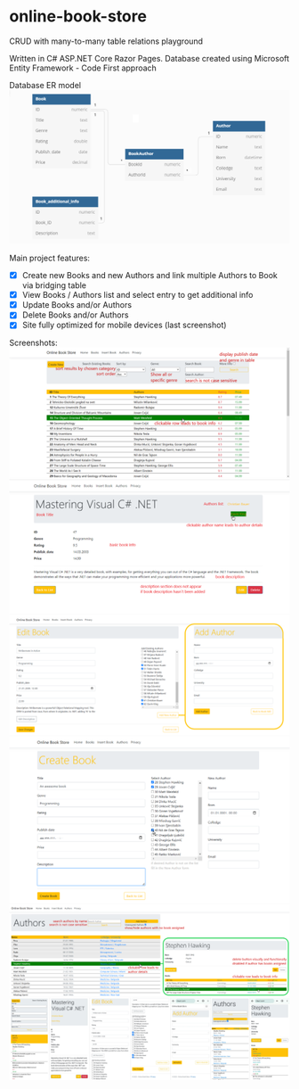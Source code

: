 # online-book-store
CRUD with many-to-many table relations playground

Written in C# ASP.NET Core Razor Pages.
Database created using Microsoft Entity Framework - Code First approach

Database ER model
![Database diagram](https://github.com/IlijaQ/online-book-store/blob/main/wwwroot/DbShema.png)

Main project features:
- [x] Create new Books and new Authors and link multiple Authors to Book via bridging table
- [x] View Books / Authors list and select entry to get additional info
- [x] Update Books and/or Authors
- [x] Delete Books and/or Authors
- [x] Site fully optimized for mobile devices (last screenshot)

Screenshots:
![Book Index](https://github.com/IlijaQ/online-book-store/blob/main/wwwroot/ScreenShoots/BookIndex.png)
![Book Details](https://github.com/IlijaQ/online-book-store/blob/main/wwwroot/ScreenShoots/BookDetailis.png)
![Book Edit](https://github.com/IlijaQ/online-book-store/blob/main/wwwroot/ScreenShoots/BookAuthorEdit.png)
![Book Create](https://github.com/IlijaQ/online-book-store/blob/main/wwwroot/ScreenShoots/CreateBook.png)
![Author Index](https://github.com/IlijaQ/online-book-store/blob/main/wwwroot/ScreenShoots/AuthorsIndexDetails.png)
![Mobile View](https://github.com/IlijaQ/online-book-store/blob/main/wwwroot/ScreenShoots/MobileView.png)
